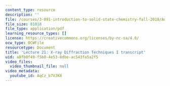 ```yaml
---
content_type: resource
description: ''
file: /courses/3-091-introduction-to-solid-state-chemistry-fall-2018/AqCz_b7VJK8_transcript.pdf
file_size: 81018
file_type: application/pdf
learning_resource_types: []
license: https://creativecommons.org/licenses/by-nc-sa/4.0/
ocw_type: OCWFile
resourcetype: Document
title: 'Lecture 21: X-ray Diffraction Techniques I transcript'
uid: a8fb0f49-f5b0-4e53-8dbe-ac543fa5a2f5
video_files:
  video_thumbnail_file: null
video_metadata:
  youtube_id: AqCz_b7VJK8
---
```

